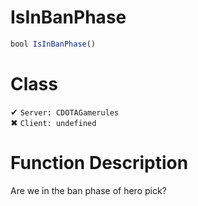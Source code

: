 # IsInBanPhase
```js	
bool IsInBanPhase()
```
# Class
✔ `Server: CDOTAGamerules`  
✖ `Client: undefined`  

# Function Description
Are we in the ban phase of hero pick?
